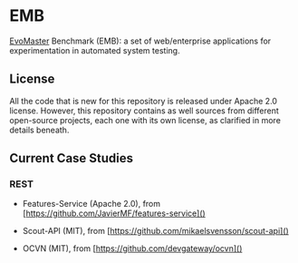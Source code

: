 # EMB
[EvoMaster](http://evomaster.org) Benchmark (EMB): a set of web/enterprise applications for experimentation in automated system testing.

## License
All the code that is new for this repository is released under Apache 2.0 license. 
However, this repository contains as well sources from different open-source 
projects, each one with its own license, as clarified in more details beneath.

## Current Case Studies

### REST

* Features-Service (Apache 2.0), from [https://github.com/JavierMF/features-service]()  

* Scout-API (MIT), from [https://github.com/mikaelsvensson/scout-api]()

* OCVN (MIT), from [https://github.com/devgateway/ocvn]()

